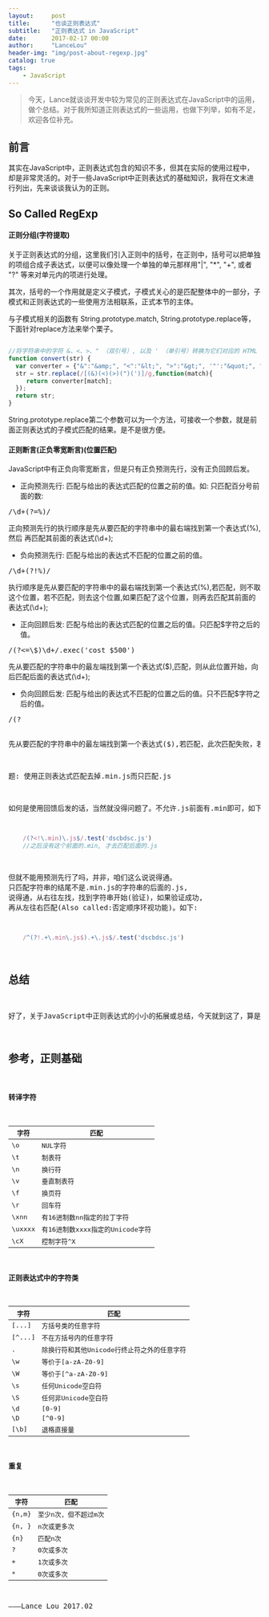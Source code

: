 ```yaml
---
layout:     post
title:      "也谈正则表达式"
subtitle:   "正则表达式 in JavaScript"
date:       2017-02-17 00:00
author:     "LanceLou"
header-img: "img/post-about-regexp.jpg"
catalog: true
tags:
    - JavaScript
---
```


> 今天，Lance就谈谈开发中较为常见的正则表达式在JavaScript中的运用，做个总结。对于我所知道正则表达式的一些运用，也做下列举，如有不足，欢迎各位补充。

## 前言

其实在JavaScript中，正则表达式包含的知识不多，但其在实际的使用过程中，却是非常灵活的。对于一些JavaScript中正则表达式的基础知识，我将在文末进行列出，先来谈谈我认为的正则。


## So Called RegExp

#### 正则分组(字符提取)

关于正则表达式的分组，这里我们引入正则中的括号，在正则中，括号可以把单独的项组合成子表达式，以便可以像处理一个单独的单元那样用"\|", "*", "+", 或者 "?" 等来对单元内的项进行处理。 

其次，括号的一个作用就是定义子模式，子模式关心的是匹配整体中的一部分，子模式和正则表达式的一些使用方法相联系，正式本节的主体。

与子模式相关的函数有 String.prototype.match, String.prototype.replace等，下面针对replace方法来举个栗子。

~~~js

//将字符串中的字符 &、<、>、" （双引号）, 以及 ' （单引号）转换为它们对应的 HTML 实体。
function convert(str) {
  var converter = {"&":"&amp;", "<":"&lt;", ">":"&gt;", '"':"&quot;", "'":"&apos;" };
  str = str.replace(/[(&)(<)(>)(")(')]/g,function(match){
	 return converter[match];
  });
  return str;
}
~~~

String.prototype.replace第二个参数可以为一个方法，可接收一个参数，就是前面正则表达式的子模式匹配的结果。是不是很方便。

#### 正则断言(正负零宽断言)(位置匹配)

JavaScript中有正负向零宽断言，但是只有正负预测先行，没有正负回顾后发。

* 正向预测先行: 匹配与给出的表达式匹配的位置之前的值。如: 只匹配百分号前面的数:
<pre>/\d+(?=%)/</pre>
正向预测先行的执行顺序是先从要匹配的字符串中的最右端找到第一个表达式(%),然后 再匹配其前面的表达式(\d+);

* 负向预测先行: 匹配与给出的表达式不匹配的位置之前的值。
<pre>/\d+(?!%)/</pre>
执行顺序是先从要匹配的字符串中的最右端找到第一个表达式(%),若匹配，则不取这个位置，若不匹配，则去这个位置,如果匹配了这个位置，则再去匹配其前面的表达式(\d+);

* 正向回顾后发: 匹配与给出的表达式匹配的位置之后的值。只匹配\$字符之后的值。
<pre>/(?<=\$)\d+/.exec('cost $500')</pre>
先从要匹配的字符串中的最左端找到第一个表达式(\$),匹配，则从此位置开始，向后匹配后面的表达式(\d+);

* 负向回顾后发: 匹配与给出的表达式不匹配的位置之后的值。只不匹配\$字符之后的值。
<pre>/(?<!\$)\d+/.exec('cost $500')</pre>
先从要匹配的字符串中的最左端找到第一个表达式(\$),若匹配，此次匹配失败，若不匹配，则从此位置开始，向后匹配后面的表达式(\d+);

题: 使用正则表达式匹配去掉.min.js而只匹配.js

如何是使用回馈后发的话，当然就没得问题了。不允许.js前面有.min即可，如下

~~~JavaScript
	/(?<!\.min)\.js$/.test('dscbdsc.js')
	//之后没有这个前面的.min, 才去匹配后面的.js
~~~

但就不能用预测先行了吗，并非，咱们这么说说得通。 只匹配字符串的结尾不是\.min\.js的字符串的后面的\.js, 说得通，从右往左找，找到字符串开始(验证)，如果验证成功, 再从左往右匹配(Also called:否定顺序环视功能)。如下:

~~~JavaScript
	/^(?!.+\.min\.js$).+\.js$/.test('dscbdsc.js')
~~~

## 总结

好了，关于JavaScript中正则表达式的小小的拓展或总结，今天就到这了，算是一些小技巧或者说易忘的知识点，罗列的不多，就两个，但可能需要会儿理解。其实，不得不说，正则表达式在字符串的处理方面，绝对是朵"奇葩"，啦啦啦！


## 参考，正则基础

#### 转译字符

字符 | 匹配
---- | ---
\o | NUL字符
\t |  制表符
\n | 换行符
\v |  垂直制表符
\f | 换页符
\r |  回车符
\xnn | 有16进制数nn指定的拉丁字符
\uxxxx |  有16进制数xxxx指定的Unicode字符
\cX |  控制字符^X

#### 正则表达式中的字符类

字符 | 匹配
---- | ---
[...] | 方括号类的任意字符
[^...] |  不在方括号内的任意字符
. | 除换行符和其他Unicode行终止符之外的任意字符
\w |  等价于[a-zA-Z0-9]
\W | 等价于[^a-zA-Z0-9]
\s |  任何Unicode空白符
\S | 任何非Unicode空白符
\d |  [0-9]
\D | [^0-9]
[\b] | 退格直接量

#### 重复

字符 | 匹配
---- | ---
{n,m} | 至少n次，但不超过m次
{n, } | n次或更多次
{n} | 匹配n次
? | 0次或多次
+ | 1次或多次
* | 0次或多次






———Lance Lou 2017.02